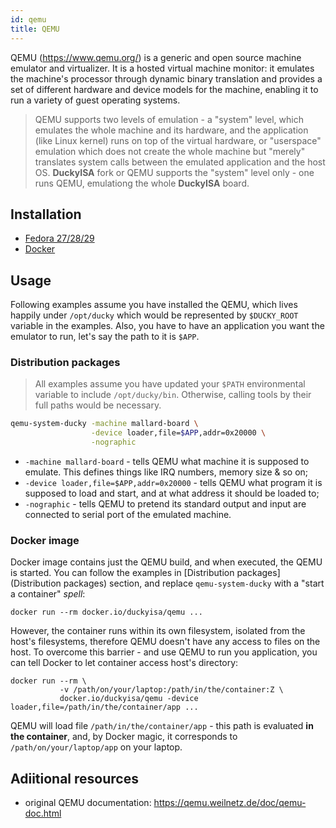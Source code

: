 ```yaml
---
id: qemu
title: QEMU
---
```


QEMU (https://www.qemu.org/) is a generic and open source machine emulator and virtualizer. It is a hosted virtual machine monitor: it emulates the machine's processor through dynamic binary translation and provides a set of different hardware and device models for the machine, enabling it to run a variety of guest operating systems.

> QEMU supports two levels of emulation - a "system" level, which emulates the whole machine and its hardware, and the application (like Linux kernel) runs on top of the virtual hardware, or "userspace" emulation which does not create the whole machine but "merely" translates system calls between the emulated application and the host OS. **DuckyISA** fork or QEMU supports the "system" level only - one runs QEMU, emulationg the whole **DuckyISA** board.


## Installation

* [Fedora 27/28/29](downloads.md#fedora-29-1)
* [Docker](downloads.md#docker-1)


## Usage

Following examples assume you have installed the QEMU, which lives happily under `/opt/ducky` which would be represented by `$DUCKY_ROOT` variable in the examples. Also, you have to have an application you want the emulator to run, let's say the path to it is `$APP`.

### Distribution packages

> All examples assume you have updated your `$PATH` environmental variable to include `/opt/ducky/bin`. Otherwise, calling tools by their full paths would be necessary.

```bash
qemu-system-ducky -machine mallard-board \
                  -device loader,file=$APP,addr=0x20000 \
                  -nographic
```

* `-machine mallard-board` - tells QEMU what machine it is supposed to emulate. This defines things like IRQ numbers, memory size & so on;
* `-device loader,file=$APP,addr=0x20000` - tells QEMU what program it is supposed to load and start, and at what address it should be loaded to;
* `-nographic` - tells QEMU to pretend its standard output and input are connected to serial port of the emulated machine.


### Docker image

Docker image contains just the QEMU build, and when executed, the QEMU is started. You can follow the examples in [Distribution packages](Distribution packages) section, and replace `qemu-system-ducky` with a "start a container" *spell*:

```
docker run --rm docker.io/duckyisa/qemu ...
```

However, the container runs within its own filesystem, isolated from the host's filesystems, therefore QEMU doesn't have any access to files on the host. To overcome this barrier - and use QEMU to run you application, you can tell Docker to let container access host's directory:

```
docker run --rm \
           -v /path/on/your/laptop:/path/in/the/container:Z \
           docker.io/duckyisa/qemu -device loader,file=/path/in/the/container/app ...
```

QEMU will load file `/path/in/the/container/app` - this path is evaluated **in the container**, and, by Docker magic, it corresponds to `/path/on/your/laptop/app` on your laptop.


## Adiitional resources

* original QEMU documentation: https://qemu.weilnetz.de/doc/qemu-doc.html

